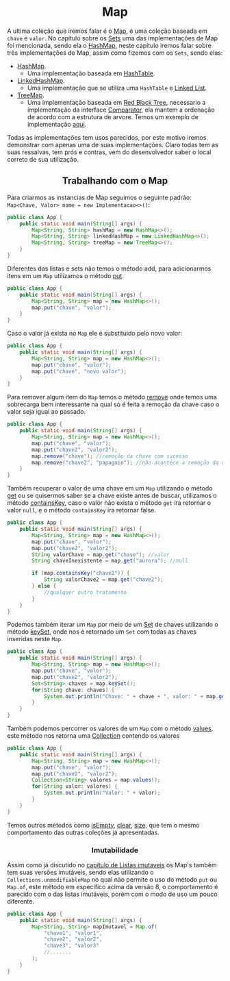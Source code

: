 # <center> Map </center>

A ultima coleção que iremos falar é o [Map](https://docs.oracle.com/en/java/javase/17/docs/api/java.base/java/util/Map.html), é uma coleção baseada em `chave` e `valor`. No capitulo sobre os [Sets](./09-Sets.md) uma das implementações de Map foi mencionada, sendo ela o [HashMap](https://docs.oracle.com/en/java/javase/17/docs/api/java.base/java/util/HashMap.html), neste capítulo iremos falar sobre três implementações de Map, assim como fizemos com os `Sets`, sendo elas:

- [HashMap](https://docs.oracle.com/en/java/javase/17/docs/api/java.base/java/util/HashMap.html).
    -  Uma implementação baseada em [HashTable](https://en.wikibooks.org/wiki/Data_Structures/Hash_Tables).
- [LinkedHashMap](https://docs.oracle.com/en/java/javase/17/docs/api/java.base/java/util/LinkedHashMap.html).
    - Uma implementação que se utiliza uma `HashTable` e [Linked List](07-LinkedList-vs-ArrayList.md).
- [TreeMap](https://docs.oracle.com/en/java/javase/17/docs/api/java.base/java/util/TreeMap.html).
    - Uma implementação baseada em [Red Black Tree](https://en.wikipedia.org/wiki/Red%E2%80%93black_tree), necessario a implementação da interface [Comparator](https://docs.oracle.com/en/java/javase/17/docs/api/java.base/java/util/Comparator.html), ela mantem a ordenação de acordo com a estrutura de arvore. Temos um exemplo de implementação [aqui](../Extras/implementacoes/ClasseComparator.java).

Todas as implementações tem usos parecidos, por este motivo iremos demonstrar com apenas uma de suas implementações. Claro todas tem as suas ressalvas, tem prós e contras, vem do desenvolvedor saber o local correto de sua utilização.

## <center>Trabalhando com o Map</center>

Para criarmos as instancias de Map seguimos o seguinte padrão: `Map<Chave, Valor> nome = new Implementacao<>()`:

```java
public class App {
    public static void main(String[] args) {
        Map<String, String> hashMap = new HashMap<>();
        Map<String, String> linkedHashMap = new LinkedHashMap<>();
        Map<String, String> treeMap = new TreeMap<>();
    }
}
```

Diferentes das listas e sets não temos o método add, para adicionarmos itens em um `Map` utilizamos o método [put](https://docs.oracle.com/en/java/javase/17/docs/api/java.base/java/util/Map.html#put(K,V)).

```java
public class App {
    public static void main(String[] args) {
        Map<String, String> map = new HashMap<>();
        map.put("chave", "valor");
    }
}
```

Caso o valor já exista no `Map` ele é substituido pelo novo valor:

```java
public class App {
    public static void main(String[] args) {
        Map<String, String> map = new HashMap<>();
        map.put("chave", "valor");
        map.put("chave", "novo valor");
    }
}
```

Para remover algum item do `Map` temos o método [remove](https://docs.oracle.com/en/java/javase/17/docs/api/java.base/java/util/Map.html#remove(java.lang.Object)) onde temos uma sobrecarga bem interessante na qual só é feita a remoção da chave caso o valor seja igual ao passado.

```java
public class App {
    public static void main(String[] args) {
        Map<String, String> map = new HashMap<>();
        map.put("chave", "valor");
        map.put("chave2", "valor2");
        map.remove("chave"); //remoção da chave com sucesso
        map.remove("chave2", "papagaio"); //não acontece a remoção da chave 2
    }
}
```

Também recuperar o valor de uma chave em um `Map` utilizando o método [get](https://docs.oracle.com/en/java/javase/17/docs/api/java.base/java/util/Map.html#get(java.lang.Object)) ou se quisermos saber se a chave existe antes de buscar, utilizamos o método [containsKey](https://docs.oracle.com/en/java/javase/17/docs/api/java.base/java/util/Map.html#containsKey(java.lang.Object)), caso o valor não exista o método `get` ira retornar o valor `null`, e o método `containsKey` ira retornar false.

```java
public class App {
    public static void main(String[] args) {
        Map<String, String> map = new HashMap<>();
        map.put("chave", "valor");
        map.put("chave2", "valor2");
        String valorChave = map.get("chave"); //valor
        String chaveInexistente = map.get("aurora"); //null

        if (map.containsKey("chave2")) {
            String valorChave2 = map.get("chave2");
        } else {
            //qualquer outro tratamento
        }
    }
}
```

Podemos também iterar um `Map` por meio de um [Set](./09-Sets.md) de chaves utilizando o método [keySet](https://docs.oracle.com/en/java/javase/17/docs/api/java.base/java/util/Map.html#keySet()), onde nos é retornado um `Set` com todas as chaves inseridas neste `Map`.

```java
public class App {
    public static void main(String[] args) {
        Map<String, String> map = new HashMap<>();
        map.put("chave", "valor");
        map.put("chave2", "valor2");
        Set<String> chaves = map.keySet();
        for(String chave: chaves) {
            System.out.println("Chave: " + chave + ", valor: " + map.get(chave));
        }
    }
}
```

Também podemos percorrer os valores de um `Map` com o método [values](https://docs.oracle.com/en/java/javase/17/docs/api/java.base/java/util/Map.html#values()), este método nos retorna uma [Collection](https://docs.oracle.com/en/java/javase/17/docs/api/java.base/java/util/Collection.html) contendo os valores

```java
public class App {
    public static void main(String[] args) {
        Map<String, String> map = new HashMap<>();
        map.put("chave", "valor");
        map.put("chave2", "valor2");
        Collection<String> valores = map.values();
        for(String valor: valores) {
            System.out.println("Valor: " + valor);
        }
    }
}
```

Temos outros métodos como [isEmpty](https://docs.oracle.com/en/java/javase/17/docs/api/java.base/java/util/Map.html#isEmpty()), [clear](https://docs.oracle.com/en/java/javase/17/docs/api/java.base/java/util/Map.html#clear()), [size](https://docs.oracle.com/en/java/javase/17/docs/api/java.base/java/util/Map.html#size()), que tem o mesmo comportamento das outras coleções já apresentadas.

### <center>Imutabilidade</center>

Assim como já discutido no [capítulo de Listas imutaveis](./08-Listas-imutaveis.md) os Map's também tem suas versões imutáveis, sendo elas utilizando o `Collections.unmodifiableMap` no qual não permite o uso do método `put` ou `Map.of`, este método em especifico acima da versão 8, o comportamento é parecido com o das listas imutáveis, porém com o modo de uso um pouco diferente.

```java
public class App {
    public static void main(String[] args) {
        Map<String, String> mapImutavel = Map.of(
            "chave1", "valor1",
            "chave2", "valor2",
            "chave3", "valor3"
            //.......
        );
    }
}
```